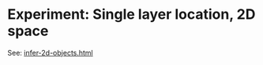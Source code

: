 # Experiment: Single layer location, 2D space

See: [infer-2d-objects.html](http://numenta.github.io/nupic.research/documents/location-layer/infer-2d-objects.html)
